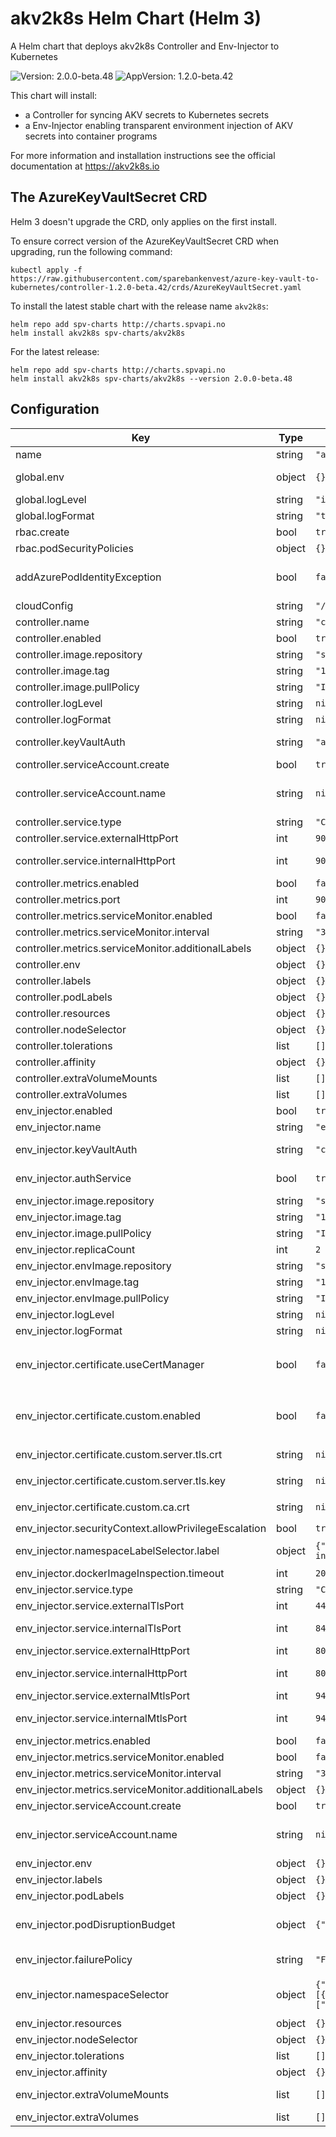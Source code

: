 # akv2k8s Helm Chart (Helm 3)

A Helm chart that deploys akv2k8s Controller and Env-Injector to Kubernetes

![Version: 2.0.0-beta.48](https://img.shields.io/badge/Version-2.0.0--beta.48-informational?style=flat-square) ![AppVersion: 1.2.0-beta.42](https://img.shields.io/badge/AppVersion-1.2.0--beta.42-informational?style=flat-square)

This chart will install:
  * a Controller for syncing AKV secrets to Kubernetes secrets
  * a Env-Injector enabling transparent environment injection of AKV secrets into container programs

For more information and installation instructions see the official documentation at https://akv2k8s.io

## The AzureKeyVaultSecret CRD

Helm 3 doesn't upgrade the CRD, only applies on the first install.

To ensure correct version of the AzureKeyVaultSecret CRD when upgrading, run the following command:

```
kubectl apply -f https://raw.githubusercontent.com/sparebankenvest/azure-key-vault-to-kubernetes/controller-1.2.0-beta.42/crds/AzureKeyVaultSecret.yaml
```

To install the latest stable chart with the release name `akv2k8s`:

```
helm repo add spv-charts http://charts.spvapi.no
helm install akv2k8s spv-charts/akv2k8s
```

For the latest release:

```
helm repo add spv-charts http://charts.spvapi.no
helm install akv2k8s spv-charts/akv2k8s --version 2.0.0-beta.48
```

## Configuration

| Key | Type | Default | Description |
|-----|------|---------|-------------|
| name | string | `"akv2k8s"` |  |
| global.env | object | `{}` | Env vars to be used with all enabled pods, eg. for akv credentials |
| global.logLevel | string | `"info"` | Sets klog log level info=2, debug=4, trace=6 |
| global.logFormat | string | `"text"` | Sets klog log format text or json |
| rbac.create | bool | `true` | Specifies whether RBAC resources should be created |
| rbac.podSecurityPolicies | object | `{}` |  |
| addAzurePodIdentityException | bool | `false` | See https://github.com/Azure/aad-pod-identity/blob/master/docs/readmes/README.app-exception.md |
| cloudConfig | string | `"/etc/kubernetes/azure.json"` | Path to cloud config on node (host path) |
| controller.name | string | `"controller"` | Name |
| controller.enabled | bool | `true` |  |
| controller.image.repository | string | `"spvest/azure-keyvault-controller"` | Image repository that contains the controller image |
| controller.image.tag | string | `"1.2.0-beta.47"` | Image tag |
| controller.image.pullPolicy | string | `"IfNotPresent"` | Image pull policy for controller |
| controller.logLevel | string | `nil` | Override global log level info=2, debug=4, trace=6 |
| controller.logFormat | string | `nil` | Override global log format text or json |
| controller.keyVaultAuth | string | `"azureCloudConfig"` | Key Vault Auth: azureCloudConfig (aks credentials), environment (custom) |
| controller.serviceAccount.create | bool | `true` | Create service account for controller |
| controller.serviceAccount.name | string | `nil` | The name of the ServiceAccount to use. If not set and create is true, a name is generated using the fullname template |
| controller.service.type | string | `"ClusterIP"` |  |
| controller.service.externalHttpPort | int | `9000` | External metrics port |
| controller.service.internalHttpPort | int | `9000` | Internal metrics port (set to larger than 1024 when running without privileges) |
| controller.metrics.enabled | bool | `false` | Enable prometheus metrics |
| controller.metrics.port | int | `9000` |  |
| controller.metrics.serviceMonitor.enabled | bool | `false` | Enable service-monitor |
| controller.metrics.serviceMonitor.interval | string | `"30s"` | Scrape interval for service-monitor |
| controller.metrics.serviceMonitor.additionalLabels | object | `{}` | Additional labels for service-monitor |
| controller.env | object | `{}` | Controller envs |
| controller.labels | object | `{}` | Controller labels |
| controller.podLabels | object | `{}` | Controller pod labels |
| controller.resources | object | `{}` | Controller resources |
| controller.nodeSelector | object | `{}` | Node selector for controller |
| controller.tolerations | list | `[]` | Tolerations for controller |
| controller.affinity | object | `{}` | Affinities for controller |
| controller.extraVolumeMounts | list | `[]` | Additional volumeMounts to the controller main container |
| controller.extraVolumes | list | `[]` | Additional volumes to the controller pod |
| env_injector.enabled | bool | `true` | If the env-injector will be installed |
| env_injector.name | string | `"env-injector"` |  |
| env_injector.keyVaultAuth | string | `"cloudConfig"` | Key Vault Auth: azureCloudConfig (aks credentials), environment (custom) |
| env_injector.authService | bool | `true` | Set to false to provide azure key vault credentials locally (through e.g. env vars) in each pod |
| env_injector.image.repository | string | `"spvest/azure-keyvault-webhook"` | Image repository that contains the env-injector image |
| env_injector.image.tag | string | `"1.2.0-beta.41"` | Image tag |
| env_injector.image.pullPolicy | string | `"IfNotPresent"` | Image pull policy for env-injector |
| env_injector.replicaCount | int | `2` | Number of env-injector replicas |
| env_injector.envImage.repository | string | `"spvest/azure-keyvault-env"` | Image repository that contains the env image |
| env_injector.envImage.tag | string | `"1.2.0-beta.22"` | Image tag |
| env_injector.envImage.pullPolicy | string | `"IfNotPresent"` | Image pull policy for env-injector |
| env_injector.logLevel | string | `nil` | Override global log level info=2, debug=4, trace=6 |
| env_injector.logFormat | string | `nil` | Override global log format text or json |
| env_injector.certificate.useCertManager | bool | `false` | Use cert-manager to handle webhook certificates, if `false` and `env_injector.webhook.certificate.custom.enabled=false` certificates and CA is generated by Helm |
| env_injector.certificate.custom.enabled | bool | `false` | Use custom cert to handle webhook certificates, if `false` and `env_injector.webhook.certificate.useCertManager=false` certificates and CA is generated by Helm. |
| env_injector.certificate.custom.server.tls.crt | string | `nil` | Custom TLS certificate, required when `env_injector.certificate.custom.enabled=true` |
| env_injector.certificate.custom.server.tls.key | string | `nil` | Custom TLS key, required when `env_injector.certificate.custom.enabled=true` |
| env_injector.certificate.custom.ca.crt | string | `nil` | Custom CA certificate, required when `env_injector.certificate.custom.enabled=true` |
| env_injector.securityContext.allowPrivilegeEscalation | bool | `true` | Must be `true` if using aks identity |
| env_injector.namespaceLabelSelector.label | object | `{"name":"azure-key-vault-env-injection","value":"enabled"}` | The webhook will only trigger i namespaces with this label |
| env_injector.dockerImageInspection.timeout | int | `20` | Timeout in seconds |
| env_injector.service.type | string | `"ClusterIP"` |  |
| env_injector.service.externalTlsPort | int | `443` | External webhook and health tls port |
| env_injector.service.internalTlsPort | int | `8443` | Internal webhook and health tls port (set to larger than 1024 when running without privileges) |
| env_injector.service.externalHttpPort | int | `80` | External metrics and health port |
| env_injector.service.internalHttpPort | int | `8080` | Internal metrics and health port (set to larger than 1024 when running without privileges) |
| env_injector.service.externalMtlsPort | int | `9443` | External auth service mtls port |
| env_injector.service.internalMtlsPort | int | `9443` | Internal auth service mtls port (set to larger than 1024 when running without privileges) |
| env_injector.metrics.enabled | bool | `false` | Enable prometheus metrics for env-injector |
| env_injector.metrics.serviceMonitor.enabled | bool | `false` | Enable service-monitor for env-injector |
| env_injector.metrics.serviceMonitor.interval | string | `"30s"` | Scrape interval for service-monitor |
| env_injector.metrics.serviceMonitor.additionalLabels | object | `{}` | Additional labels for service-monitor |
| env_injector.serviceAccount.create | bool | `true` | Create service account for env-injector |
| env_injector.serviceAccount.name | string | `nil` | The name of the ServiceAccount to use. If not set and create is true, a name is generated using the fullname template |
| env_injector.env | object | `{}` | Additional env vars to send to env-injector pods |
| env_injector.labels | object | `{}` | Additional labels |
| env_injector.podLabels | object | `{}` | Additional pods labels |
| env_injector.podDisruptionBudget | object | `{"enabled":true,"minAvailable":1}` | See `kubectl explain poddisruptionbudget.spec` for more ref: https://kubernetes.io/docs/tasks/run-application/configure-pdb/ |
| env_injector.failurePolicy | string | `"Fail"` | What will happen if the webhook fails? Ignore (continue) or Fail (prevent Pod from starting)? |
| env_injector.namespaceSelector | object | `{"matchExpressions":[{"key":"name","operator":"NotIn","values":["kube-system"]}]}` | https://kubernetes.io/docs/reference/access-authn-authz/extensible-admission-controllers/#matching-requests-namespaceselector |
| env_injector.resources | object | `{}` | Resources for env injector |
| env_injector.nodeSelector | object | `{}` | Node selector for env injector and ca-bundle |
| env_injector.tolerations | list | `[]` | Tolerations for env injector and ca-bundle |
| env_injector.affinity | object | `{}` | Affinities for env injector and ca-bundle |
| env_injector.extraVolumeMounts | list | `[]` | Additional volumeMounts to the env-injector main container |
| env_injector.extraVolumes | list | `[]` | Additional volumes to the env-injector pod |
